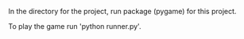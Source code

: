  In the directory for the project, run package (pygame) for this project.

 To play the game run 'python runner.py'.
 
